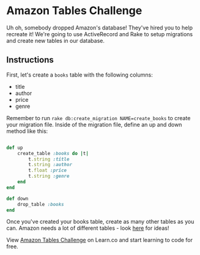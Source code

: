 # Amazon Tables Challenge

Uh oh, somebody dropped Amazon's database! They've hired you to help recreate it! We're going to use ActiveRecord and Rake to setup migrations and create new tables in our database.

## Instructions

First, let's create a `books` table with the following columns:

+ title
+ author
+ price
+ genre

Remember to run `rake db:create_migration NAME=create_books` to create your migration file. Inside of the migration file, define an up and down method like this: 

```ruby

def up
	create_table :books do |t|
		t.string :title
		t.string :author
		t.float :price
		t.string :genre
	end
end

def down
	drop_table :books
end
```

Once you've created your books table, create as many other tables as you can. Amazon needs a lot of different tables - look [here](http://www.amazon.com/gp/site-directory/ref=nav_shopall_btn) for ideas!

<p data-visibility='hidden'>View <a href='https://learn.co/lessons/hs-amazon-tables-challenge' title='Amazon Tables Challenge'>Amazon Tables Challenge</a> on Learn.co and start learning to code for free.</p>
